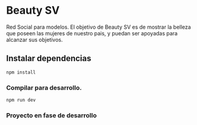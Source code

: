 # Beauty SV
Red Social para modelos. El objetivo de Beauty SV es de mostrar la belleza que poseen las mujeres de nuestro pais, y puedan ser apoyadas para alcanzar sus objetivos.


## Instalar dependencias

```sh
npm install
```

### Compilar para desarrollo.

```sh
npm run dev
```

### Proyecto en fase de desarrollo
